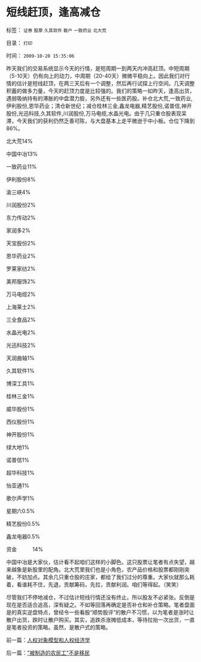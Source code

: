 # 短线赶顶，逢高减仓

标签： `证券` `股票` `久其软件` `散户` `一致药业` `北大荒` 

目录： `打印`

时间： `2009-10-20 15:35:06`

昨天我们的交易系统显示今天的行情，是短周期一到两天内冲高赶顶。中短周期（5-10天）仍有向上的动力，中周期（20-40天）微微平稳向上。因此我们对行情的估计是短线赶顶，在两三天后有一个调整，然后再行试探上行空间。几天调整积蓄的做多力量，今天的赶顶力度是比较强的。我们的策略一如昨天，逢高出货，遇弱吸纳持有的滞胀的中盘潜力股，另外还有一些医药股。补仓北大荒,一致药业,伊利股份,恩华药业；清仓新世纪；减仓桂林三金,鑫龙电器,精艺股份,诺普信,神开股份,光迅科技,久其软件,川润股份,万马电缆,水晶光电。由于几只重仓股表现呆滞，今天我们的获利仍然乏善可陈，与大盘基本上走平微逊于中小板。仓位下降到86%。

北大荒14%

中国中冶13%

一致药业11%

伊利股份8%

渝三峡4%

川润股份2%

东力传动2%

家润多2%

天宝股份2%

恩华药业2%

罗莱家纺2%

美邦服饰2%

万马电缆2%

上海莱士2%

三全食品2%

水晶光电2%

光迅科技2%

天润曲轴1%

久其软件1%

博深工具1%

桂林三金1%

威华股份1%

西仪股份1%

神开股份1%

绿大地1%

诺普信1%

超华科技1%

怡亚通1%

歌尔声学1%

星期六0.5%

精艺股份0.5%

鑫龙电器0.5%

资金　　　14%

中国中冶是大家伙，估计看不起咱们这样的小脚色。这只股票让笔者有点失望，越来越象是新股里的配角。北大荒里我们也是小角色，农产品价格和股票都刚刚突破，不妨加点。其余几只重仓股的庄家，都给了我们过分的尊重。大家伙就那么耗着，看谁耗不住，先退，贡献筹码，先拉，贡献利润。咱们等得起。（笑笑）

尽管我们不停地减仓，不过估计短线行情还没有终止。所以股友不必紧张。反倒是现在是否适合追高，深有疑之。不如等回落再确定是否补仓和补仓策略。笔者盘面是的真实逆盘特点，曾经令一些看股“顺势股评”的散户不习惯，以为笔者是涨时让散户出货，跌时让散户购买。其实，追跌杀涨摊低成本，等待拉抬一次出货，一直是笔者投资的策略。虽然，是散户式的策略。



前一篇：[人权对象模型和人权经济学](../../../2009/10/20/人权对象模型和人权经济学.md)

后一篇：[&quot;被制造的农民工&quot;不是移民](../../../2009/10/20/被制造的农民工不是移民.md)